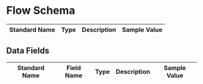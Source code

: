 # Flow Schema
| Standard Name | Type | Description | Sample Value |
|--------|---------|-------|-------|

## Data Fields
|Standard Name|Field Name|Type|Description|Sample Value|
|---|---|---|---|---|